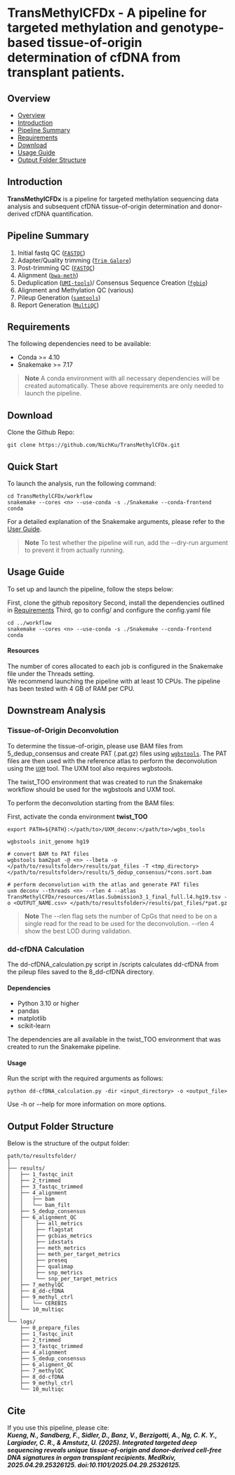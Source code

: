 # TransMethylCFDx - A pipeline for targeted methylation and genotype-based tissue-of-origin determination of cfDNA from transplant patients.

## Overview

* [Overview](#overview)
* [Introduction](#introduction)
* [Pipeline Summary](#pipeline-summary)
* [Requirements](#requirements)
* [Download](#download)
* [Usage Guide](#usage-guide)
* [Output Folder Structure](#output-folder-structure)

## Introduction

**TransMethylCFDx** is a pipeline for targeted methylation sequencing data analysis and subsequent cfDNA tissue-of-origin determination and donor-derived cfDNA quantification.

## Pipeline Summary

1. Initial fastq QC ([`FASTQC`](https://www.bioinformatics.babraham.ac.uk/projects/fastqc/))
2. Adapter/Quality trimming ([`Trim Galore`](https://github.com/FelixKrueger/TrimGalore))
3. Post-trimming QC ([`FASTQC`](https://www.bioinformatics.babraham.ac.uk/projects/fastqc/))
4. Alignment ([`bwa-meth`](https://github.com/brentp/bwa-meth))
5. Deduplication ([`UMI-tools`](https://umi-tools.readthedocs.io/en/latest/index.html))/ Consensus Sequence Creation ([`fgbio`](http://fulcrumgenomics.github.io/fgbio/))
6. Alignment and Methylation QC (various)
7. Pileup Generation ([`samtools`](https://www.htslib.org))
8. Report Generation ([`MultiQC`](https://multiqc.info))


## Requirements

The following dependencies need to be available:
- Conda >= 4.10
- Snakemake >= 7.17

> **Note**
> A conda environment with all necessary dependencies will be created automatically.
These above requirements are only needed to launch the pipeline.

## Download

Clone the Github Repo:

```
git clone https://github.com/NichKu/TransMethylCFDx.git
```

## Quick Start

To launch the analysis, run the following command:

```
cd TransMethylCFDx/workflow
snakemake --cores <n> --use-conda -s ./Snakemake --conda-frontend conda
```

For a detailed explanation of the Snakemake arguments, please refer to the [User Guide](https://snakemake.readthedocs.io/en/stable/#).

> **Note**
> To test whether the pipeline will run, add the --dry-run argument to prevent it from actually running.

## Usage Guide

To set up and launch the pipeline, follow the steps below:

First, clone the github repository
Second, install the dependencies outlined in [Requirements](#requirements)
Third, go to config/ and configure the config.yaml file
```
cd ../workflow
snakemake --cores <n> --use-conda -s ./Snakemake --conda-frontend conda 
```

#### Resources
The number of cores allocated to each job is configured in the Snakemake file under the Threads setting.\
We recommend launching the pipeline with at least 10 CPUs. The pipeline has been tested with 4 GB of RAM per CPU.

## Downstream Analysis
### Tissue-of-Origin Deconvolution
To determine the tissue-of-origin, please use BAM files from 5_dedup_consensus and create PAT (.pat.gz) files using [`wgbstools`](https://github.com/nloyfer/wgbs_tools). The PAT files are then used with the reference atlas to perform the deconvolution using the [`UXM`](https://github.com/nloyfer/UXM_deconv) tool. The UXM tool also requires wgbstools.

The twist_TOO environment that was created to run the Snakemake workflow should be used for the wgbstools and UXM tool.

To perform the deconvolution starting from the BAM files:

First, activate the conda environment **twist_TOO**
```
export PATH=${PATH}:</path/to>/UXM_deconv:</path/to>/wgbs_tools

wgbstools init_genome hg19

# convert BAM to PAT files
wgbstools bam2pat -@ <n> --lbeta -o </path/to/resultsfolder>/results/pat_files -T <tmp_directory> </path/to/resultsfolder>/results/5_dedup_consensus/*cons.sort.bam

# perform deconvolution with the atlas and generate PAT files
uxm deconv --threads <n> --rlen 4 --atlas TransMethylCFDx/resources/Atlas.Submission3_1_final_full.l4.hg19.tsv -o <OUTPUT_NAME.csv> </path/to/resultsfolder>/results/pat_files/*pat.gz
```

> **Note**
The --rlen flag sets the number of CpGs that need to be on a single read for the read to be used for the deconvolution. --rlen 4 show the best LOD during validation.

### dd-cfDNA Calculation
The dd-cfDNA_calculation.py script in /scripts calculates dd-cfDNA from the pileup files saved to the 8_dd-cfDNA directory.

#### Dependencies
- Python 3.10 or higher
- pandas
- matplotlib
- scikit-learn

The dependencies are all available in the twist_TOO environment that was created to run the Snakemake pipeline.

#### Usage
Run the script with the required arguments as follows:
```
python dd-cfDNA_calculation.py -dir <input_directory> -o <output_file>
```
Use -h or --help for more information on more options.

## Output Folder Structure

Below is the structure of the output folder:

``` 
path/to/resultsfolder/
│  
├── results/
│   ├── 1_fastqc_init
│   ├── 2_trimmed
│   ├── 3_fastqc_trimmed
│   ├── 4_alignment
│   │   ├── bam
│   │   └── bam_filt
│   ├── 5_dedup_consensus
│   ├── 6_alignment_QC
│   │    ├── all_metrics
│   │    ├── flagstat
│   │    ├── gcbias_metrics
│   │    ├── idxstats
│   │    ├── meth_metrics
│   │    ├── meth_per_target_metrics
│   │    ├── preseq
│   │    ├── qualimap
│   │    ├── snp_metrics
│   │    └── snp_per_target_metrics
│   ├── 7_methylQC
│   ├── 8_dd-cfDNA
│   ├── 9_methyl_ctrl
│   │   └── CEREBIS
│   └── 10_multiqc
│
└── logs/  
    ├── 0_prepare_files
    ├── 1_fastqc_init
    ├── 2_trimmed
    ├── 3_fastqc_trimmed
    ├── 4_alignment
    ├── 5_dedup_consensus
    ├── 6_aligment_QC
    ├── 7_methylQC
    ├── 8_dd-cfDNA
    ├── 9_methyl_ctrl
    └── 10_multiqc
```

## Cite
If you use this pipeline, please cite: \
***Kueng, N., Sandberg, F., Sidler, D., Banz, V., Berzigotti, A., Ng, C. K. Y., Largiader, C. R., & Amstutz, U. (2025). Integrated targeted deep sequencing reveals unique tissue-of-origin and donor-derived cell-free DNA signatures in organ transplant recipients. MedRxiv, 2025.04.29.25326125. doi:10.1101/2025.04.29.25326125.***

